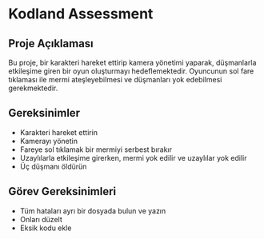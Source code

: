 # Kodland Assessment

## Proje Açıklaması
Bu proje, bir karakteri hareket ettirip kamera yönetimi yaparak, düşmanlarla etkileşime giren bir oyun oluşturmayı hedeflemektedir. Oyuncunun sol fare tıklaması ile mermi ateşleyebilmesi ve düşmanları yok edebilmesi gerekmektedir.

## Gereksinimler
- Karakteri hareket ettirin
- Kamerayı yönetin
- Fareye sol tıklamak bir mermiyi serbest bırakır
- Uzaylılarla etkileşime girerken, mermi yok edilir ve uzaylılar yok edilir
- Üç düşmanı öldürün

## Görev Gereksinimleri
- Tüm hataları ayrı bir dosyada bulun ve yazın
- Onları düzelt
- Eksik kodu ekle
